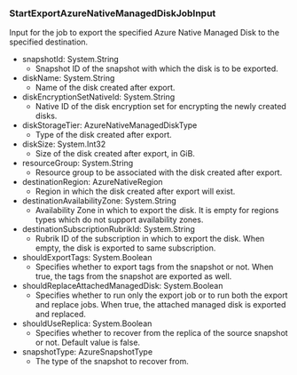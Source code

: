 ### StartExportAzureNativeManagedDiskJobInput
Input for the job to export the specified Azure Native Managed Disk to the specified destination.

- snapshotId: System.String
  - Snapshot ID of the snapshot with which the disk is to be exported.
- diskName: System.String
  - Name of the disk created after export.
- diskEncryptionSetNativeId: System.String
  - Native ID of the disk encryption set for encrypting the newly created disks.
- diskStorageTier: AzureNativeManagedDiskType
  - Type of the disk created after export.
- diskSize: System.Int32
  - Size of the disk created after export, in GiB.
- resourceGroup: System.String
  - Resource group to be associated with the disk created after export.
- destinationRegion: AzureNativeRegion
  - Region in which the disk created after export will exist.
- destinationAvailabilityZone: System.String
  - Availability Zone in which to export the disk. It is empty for regions types which do not support availability zones.
- destinationSubscriptionRubrikId: System.String
  - Rubrik ID of the subscription in which to export the disk. When empty, the disk is exported to same subscription.
- shouldExportTags: System.Boolean
  - Specifies whether to export tags from the snapshot or not. When true, the tags from the snapshot are exported as well.
- shouldReplaceAttachedManagedDisk: System.Boolean
  - Specifies whether to run only the export job or to run both the export and replace jobs. When true, the attached managed disk is exported and replaced.
- shouldUseReplica: System.Boolean
  - Specifies whether to recover from the replica of the source snapshot or not. Default value is false.
- snapshotType: AzureSnapshotType
  - The type of the snapshot to recover from.
